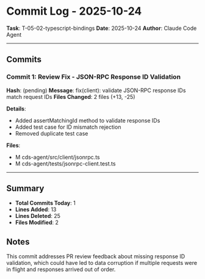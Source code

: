 # Commit Log - 2025-10-24

**Task**: T-05-02-typescript-bindings
**Date**: 2025-10-24
**Author**: Claude Code Agent

---

## Commits

### Commit 1: Review Fix - JSON-RPC Response ID Validation

**Hash**: (pending)
**Message**: fix(client): validate JSON-RPC response IDs match request IDs
**Files Changed**: 2 files (+13, -25)

**Details**:
- Added assertMatchingId method to validate response IDs
- Added test case for ID mismatch rejection
- Removed duplicate test case

**Files**:
- M cds-agent/src/client/jsonrpc.ts
- M cds-agent/tests/jsonrpc-client.test.ts

---

## Summary

- **Total Commits Today**: 1
- **Lines Added**: 13
- **Lines Deleted**: 25
- **Files Modified**: 2

## Notes

This commit addresses PR review feedback about missing response ID validation, which could have led to data corruption if multiple requests were in flight and responses arrived out of order.